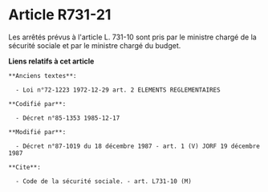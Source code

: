 # Article R731-21

Les arrêtés prévus à l'article L. 731-10 sont pris par le ministre chargé de la sécurité sociale et par le ministre chargé du
budget.

**Liens relatifs à cet article**

	**Anciens textes**:

	  - Loi n°72-1223 1972-12-29 art. 2 ELEMENTS REGLEMENTAIRES

	**Codifié par**:

	  - Décret n°85-1353 1985-12-17

	**Modifié par**:

	  - Décret n°87-1019 du 18 décembre 1987 - art. 1 (V) JORF 19 décembre 1987

	**Cite**:

	  - Code de la sécurité sociale. - art. L731-10 (M)
